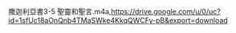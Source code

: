 撒迦利亞書3-5 聖靈和聖言.m4a,https://drive.google.com/u/0/uc?id=1sfUc18aOnQnb4TMaSWke4KkqQWCFy-pB&export=download